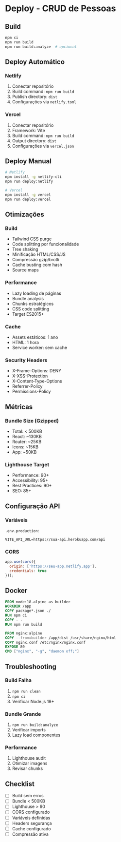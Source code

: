 # Deploy - CRUD de Pessoas

## Build

```bash
npm ci
npm run build
npm run build:analyze  # opcional
```

## Deploy Automático

### Netlify
1. Conectar repositório
2. Build command: `npm run build`
3. Publish directory: `dist`
4. Configurações via `netlify.toml`

### Vercel
1. Conectar repositório
2. Framework: Vite
3. Build command: `npm run build`
4. Output directory: `dist`
5. Configurações via `vercel.json`

## Deploy Manual

```bash
# Netlify
npm install -g netlify-cli
npm run deploy:netlify

# Vercel
npm install -g vercel
npm run deploy:vercel
```

## Otimizações

### Build
- Tailwind CSS purge
- Code splitting por funcionalidade
- Tree shaking
- Minificação HTML/CSS/JS
- Compressão gzip/brotli
- Cache busting com hash
- Source maps

### Performance
- Lazy loading de páginas
- Bundle analysis
- Chunks estratégicos
- CSS code splitting
- Target ES2015+

### Cache
- Assets estáticos: 1 ano
- HTML: 1 hora
- Service worker: sem cache

### Security Headers
- X-Frame-Options: DENY
- X-XSS-Protection
- X-Content-Type-Options
- Referrer-Policy
- Permissions-Policy

## Métricas

### Bundle Size (Gzipped)
- Total: < 500KB
- React: ~130KB
- Router: ~25KB
- Icons: ~15KB
- App: ~50KB

### Lighthouse Target
- Performance: 90+
- Accessibility: 95+
- Best Practices: 90+
- SEO: 85+

## Configuração API

### Variáveis
`.env.production`:
```env
VITE_API_URL=https://sua-api.herokuapp.com/api
```

### CORS
```javascript
app.use(cors({
  origin: ['https://seu-app.netlify.app'],
  credentials: true
}));
```

## Docker

```dockerfile
FROM node:18-alpine as builder
WORKDIR /app
COPY package*.json ./
RUN npm ci
COPY . .
RUN npm run build

FROM nginx:alpine
COPY --from=builder /app/dist /usr/share/nginx/html
COPY nginx.conf /etc/nginx/nginx.conf
EXPOSE 80
CMD ["nginx", "-g", "daemon off;"]
```

## Troubleshooting

### Build Falha
1. `npm run clean`
2. `npm ci`
3. Verificar Node.js 18+

### Bundle Grande
1. `npm run build:analyze`
2. Verificar imports
3. Lazy load componentes

### Performance
1. Lighthouse audit
2. Otimizar imagens
3. Revisar chunks

## Checklist

- [ ] Build sem erros
- [ ] Bundle < 500KB
- [ ] Lighthouse > 90
- [ ] CORS configurado
- [ ] Variáveis definidas
- [ ] Headers segurança
- [ ] Cache configurado
- [ ] Compressão ativa